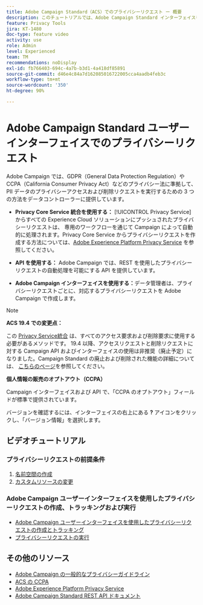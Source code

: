 ```yaml
---
title: Adobe Campaign Standard（ACS）でのプライバシーリクエスト ー 概要
description: このチュートリアルでは、Adobe Campaign Standard インターフェイスを使用してプライバシーリクエストを作成する方法について説明します。
feature: Privacy Tools
jira: KT-1480
doc-type: feature video
activity: use
role: Admin
level: Experienced
team: TM
recommendations: noDisplay
exl-id: fb766403-694c-4a7b-b3d1-4a418df85891
source-git-commit: d46e4c84a7d162085016722005cca4aadb4feb3c
workflow-type: tm+mt
source-wordcount: '350'
ht-degree: 90%

---
```


# Adobe Campaign Standard ユーザーインターフェイスでのプライバシーリクエスト

Adobe Campaign では、GDPR（General Data Protection Regulation）や CCPA（California Consumer Privacy Act）などのプライバシー法に準拠して、PII データのプライバシーアクセスおよび削除リクエストを実行するための 3 つの方法をデータコントローラーに提供しています。

* **Privacy Core Service 統合を使用する：** [!UICONTROL Privacy Service] からすべての Experience Cloud ソリューションにプッシュされたプライバシーリクエストは、 専用のワークフローを通じて Campaign によって自動的に処理されます。Privacy Core Service からプライバシーリクエストを作成する方法については、[Adobe Experience Platform Privacy Service](https://developer.adobe.com/apis/experienceplatform/gdpr.html) を参照してください。

* **API を使用する：** Adobe Campaign では、REST を使用したプライバシーリクエストの自動処理を可能にする API を提供しています。

* **Adobe Campaign インターフェイスを使用する：**&#x200B;データ管理者は、プライバシーリクエストごとに、対応するプライバシーリクエストを Adobe Campaign で作成します。

>[!NOTE]
>
> **ACS 19.4 での変更点：**
> 
> この [Privacy Service統合](https://developer.adobe.com/apis/experienceplatform/gdpr.html) は、すべてのアクセス要求および削除要求に使用する必要があるメソッドです。 19.4 以降、アクセスリクエストと削除リクエストに対する Campaign API およびインターフェイスの使用は非推奨（廃止予定）になりました。Campaign Standard の廃止および削除された機能の詳細については、 [こちらのページ](https://experienceleague.adobe.com/docs/campaign-standard/using/release-notes/deprecated-features.html?lang=ja)を参照してください。
>
>**個人情報の販売のオプトアウト（CCPA）**
>
> Campaign インターフェイスおよび API で、「CCPA のオプトアウト」フィールドが標準で提供されています。
>
> バージョンを確認するには、インターフェイスの右上にある **?** アイコンをクリックし、「バージョン情報」を選択します。

## ビデオチュートリアル

### プライバシーリクエストの前提条件

1. [名前空間の作成](/help/privacy/namespaces-for-privacy-requests.md)
1. [カスタムリソースの変更](/help/privacy/custom-resources-for-privacy-requests.md)

### Adobe Campaign ユーザーインターフェイスを使用したプライバシーリクエストの作成、トラッキングおよび実行

* [Adobe Campaign ユーザーインターフェイスを使用したプライバシーリクエストの作成とトラッキング](/help/privacy/create-and-track-privacy-requests.md)
* [プライバシーリクエストの実行](/help/privacy/execute-privacy-requests.md)

## その他のリソース

* [Adobe Campaign の一般的なプライバシーガイドライン](https://experienceleague.adobe.com/docs/campaign-classic/using/getting-started/privacy/privacy-management.html?lang=ja#getting-started)
* [ACS の CCPA](https://experienceleague.adobe.com/docs/campaign-standard/using/getting-started/privacy/privacy-requests.html?lang=ja#privacy-requests)
* [Adobe Experience Platform Privacy Service](https://developer.adobe.com/apis/experienceplatform/gdpr.html)
* [Adobe Campaign Standard REST API ドキュメント](https://final-docs.campaign.adobe.com/doc/standard/en/api/ACS_API.html#privacy-management)
